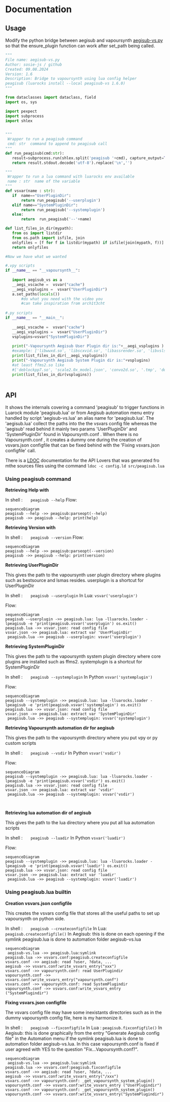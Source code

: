 
# Documentation

## Usage

Modify the python bridge between aegisub and vapoursynth [aegisub-vs.py](https://raw.githubusercontent.com/arch1t3cht/Aegisub/vapoursynth/automation/vapoursynth/aegisub_vs.py) so that the ensure_plugin function can work after set_path being called.


 ```python
 """
File name: aegisub-vs.py
Author: sosie-js / github 
Created: 09.08.2024
Version: 1.6
Description: Bridge to vapoursynth using lua config helper 
peagisub (luarocks install --local peagisub-vs 1.6.0)
"""

from dataclasses import dataclass, field
import os, sys

import pexpect
import subprocess
import shlex


"""
  Wrapper to run a peagisub command 
  cmd: str  command to append to peagisub call 
"""
def run_peagisub(cmd:str):
    result=subprocess.run(shlex.split('peagisub '+cmd), capture_output=True)
    return result.stdout.decode('utf-8').replace('\n','')

"""
  Wrapper to run a lua command with luarocks env available
  name : str  name of the variable 
"""
def vsvar(name : str):
    if  name=="UserPluginDir":
        return run_peagisub('--userplugin')
    elif name=="SystemPluginDir":
        return run_peagisub('--systemplugin')
    else:
        return  run_peagisub('--'+name)

def list_files_in_dir(mypath):
    from os import listdir
    from os.path import isfile, join
    onlyfiles = [f for f in listdir(mypath) if isfile(join(mypath, f))]
    return onlyfiles

#Now we have what we wanted

#.vpy scripts
if __name__ == "__vapoursynth__":
    
    import aegisub_vs as a
    __aegi_vscache =  vsvar("cache")
    __aegi_vsplugins =  vsvar("UserPluginDir")
    a.set_paths(locals())
		#do what you need with the video you
		#can take inspiration from arch1t3cht
		
#.py scripts
if __name__ == "__main__":    
    
    __aegi_vscache =  vsvar("cache")
    __aegi_vsplugins =  vsvar("UserPluginDir")
    vsplugins=vsvar("SystemPluginDir")
    
    print("-Vapoursynth Aegisub User Plugin dir is:"+__aegi_vsplugins )
    #example: ['libwwxd.so', 'libscxvid.so', 'libassrender.so', 'libvslsmashsource.so', 'bestsource.so']
    print(list_files_in_dir(__aegi_vsplugins))
    print("-Vapoursynth Aegisub System Plugin dir is:"+vsplugins)
    #at least ffms2.so like
    #['deblockpp7.so', 'scale2.0x_model.json', 'convo2d.so', '.tmp', 'delogo.so', 'bifrost.so', 'dctfilter.so', 'awarpsharp2.so', 'combmask.so', 'deblock.so', 'd2vsource.so', 'libsubtext.so', 'dfttest.so', 'ctmf.so', 'addgrain.so', 'eedi2.so', 'bilateral.so', 'ffms2.so', 'depan.so', 'noise3_model.json', 'noise1_model.json', 'd2vscan.pl', 'bm3d.so', 'eedi3.so', 'cnr2.so', 'noise2_model.json', 'damb.so', 'degrainmedian.so']
    print(list_files_in_dir(vsplugins))
		
 ```
   
## API

It shows the internals covering a command 'peagisub' to trigger functions in Luarock module 'peagisub.lua' or from Aegisub automation menu entry handled by script 'aegisub-vs.lua' an alias name for 'peagisub.lua'. The 'aegisub.lua' collect the paths into the the vsvars config file whereas the 'aegisub' read behind it mainly two params 'UserPluginDir' and 'SystemPluginDir' found in Vapoursynth.conf . When there is no Vapoursynth.conf , it creates a dummy one during the creation of vsvars.json configfile that can be fixed behind with  the 'Fixing vsvars.json configfile' call.

There is a [LDOC](index.html) documentation for the API Lovers that was generated fro mthe sources files
using the command `ldoc -c config.ld src/peagisub.lua`

### Using peagisub command

**Retrieving Help with**  

In shell : `   peagisub --help`
Flow:
```mermaid  
sequenceDiagram  
peagisub --help ->> peagisub:parseopt(--help)
peagisub ->> peagisub --help: print(help)
```

**Retrieving Version with**  

In shell : `   peagisub --version`
Flow:
```mermaid  
sequenceDiagram  
peagisub --help ->> peagisub:parseopt(--version)
peagisub ->> peagisub --help: print(version)
```

**Retrieving UserPluginDir**

This gives the path to the  vapoursynth user plugin directory where plugins such as bestsource and lsmas resides.
userplugin is a shortcut for UserPluginDir

In shell : `   peagisub --userplugin`
In Lua:  `vsvar('userplugin')`

Flow:
```mermaid  
sequenceDiagram  
peagisub --userplugin ->> peagisub.lua: lua -lluarocks.loader -lpeagisub -e 'print(peagisub.vsvar('userplugin') os.exit()
peagisub.lua ->> vsvar.json: read config file 
vsvar.json ->> peagisub.lua: extract var 'UserPluginDir'
 peagisub.lua ->> peagisub --userplugin: vsvar('userplugin')
```

**Retrieving SystemPluginDir**

This gives the path to the  vapoursynth system plugin directory where core plugins are installed such as ffms2.
systemplugin is a shortcut for SystemPluginDir

In shell : `   peagisub --systemplugin`
In Python `vsvar('systemplugin')`

Flow:
```mermaid  
sequenceDiagram  
peagisub --systemplugin ->> peagisub.lua: lua -lluarocks.loader -lpeagisub -e 'print(peagisub.vsvar('systemplugin') os.exit()
peagisub.lua ->> vsvar.json: read config file 
vsvar.json ->> peagisub.lua: extract var 'SystemPluginDir'
 peagisub.lua ->> peagisub --systemplugin: vsvar('systemplugin')
```

**Retrieving Vapoursynth automation dir for aegisub**

This gives the path to the  vapoursynth directory where you put vpy or py custom scripts

In shell : `   peagisub --vsdir`
In Python `vsvar('vsdir')`

Flow:
```mermaid  
sequenceDiagram  
peagisub --systemplugin ->> peagisub.lua: lua -lluarocks.loader -lpeagisub -e 'print(peagisub.vsvar('vsdir') os.exit()
peagisub.lua ->> vsvar.json: read config file 
vsvar.json ->> peagisub.lua: extract var 'vsdir'
 peagisub.lua ->> peagisub --systemplugin: vsvar('vsdir')
 
 
```

**Retrieving lua automation dir of aegisub**

This gives the path to the  lua directory where you put all lua automation scripts

In shell : `   peagisub --luadir`
In Python `vsvar('luadir')`

Flow:
```mermaid  
sequenceDiagram  
peagisub --systemplugin ->> peagisub.lua: lua -lluarocks.loader -lpeagisub -e 'print(peagisub.vsvar('luadir') os.exit()
peagisub.lua ->> vsvar.json: read config file 
vsvar.json ->> peagisub.lua: extract var 'luadir'
 peagisub.lua ->> peagisub --systemplugin: vsvar('luadir')
 ```

### Using peagisub.lua builtin

**Creation vsvars.json configfile**

This creates the vsvars config file that stores all the useful
paths to set up vapoursynth on python side.

In shell : `   peagisub --createconfigfile`
In Lua: `peagisub.createconfigfile()`
In Aegisub:  this is done on each opening if the symlink
peagisub.lua is done to automation folder aegisub-vs.lua

```mermaid
sequenceDiagram  
 aegisub-vs.lua ->> peagisub.lua:symlink 
peagisub.lua ->> vsvars.conf:peagisub.createconfigfile
vsvars.conf ->> aegisub: read ?user, ?data, ...
aegisub ->> vsvars.conf:write_vsvars_entry("xxx")
vsvars.conf ->> vapoursynth.conf: read UserPlugindir
vapoursynth.conf ->> vsvars.conf:write_vsvars_entry("vapoursynth.conf") 
vsvars.conf ->> vapoursynth.conf: read SystemPlugindir
vapoursynth.conf ->> vsvars.conf:write_vsvars_entry ("SystemPlugindir")
```

**Fixing vsvars.json configfile**

The vsvars config file may have some inexistants directories
such as in the dummy  vapoursynth config file, here is my
harmonize it. 

In shell : `   peagisub --fixconfigfile`
In Lua : `peagisub.fixconfigfile()`
In Aegisub:  this is done graphically from the entry "Generate Aegisub config file" in the Automation menu if the symlink peagisub.lua is done to automation folder aegisub-vs.lua. In this case vapoursynth.conf is fixed if user agreed with YES to the question "Fix...Vapoursynth.conf?".

```mermaid
sequenceDiagram  
 aegisub-vs.lua ->> peagisub.lua:symlink 
peagisub.lua ->> vsvars.conf:peagisub.fixconfigfile
vsvars.conf ->> aegisub: read ?user, ?data, ...
aegisub ->> vsvars.conf:write_vsvars_entry("/xxx")
vsvars.conf ->> vapoursynth.conf: _get_vapoursynth_system_plugin()
vapoursynth.conf ->> vsvars.conf:write_vsvars_entry ("UserPlugindir")
vsvars.conf ->> vapoursynth.conf: _get_vapoursynth_system_plugin()
vapoursynth.conf ->> vsvars.conf:write_vsvars_entry("SystemPlugindir")

